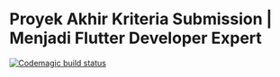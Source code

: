 # Proyek Akhir Kriteria Submission | Menjadi Flutter Developer Expert

[![Codemagic build status](https://api.codemagic.io/apps/639c1cbea4066898cf78880d/639c1cbea4066898cf78880c/status_badge.svg)](https://codemagic.io/apps/639c1cbea4066898cf78880d/639c1cbea4066898cf78880c/latest_build)
